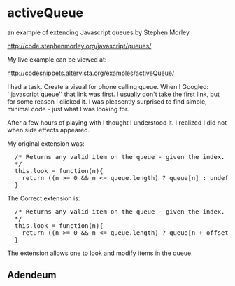 activeQueue
===========

an example of extending Javascript queues by Stephen Morley

http://code.stephenmorley.org/javascript/queues/

My live example can be viewed at:

http://codesnippets.altervista.org/examples/activeQueue/

I had a task. Create a visual for phone calling queue.
When I Googled: ''javascript queue'' that link was first.
I usually don't take the first link, but for some reason
I clicked it. I was pleasently surprised to find 
simple, minimal code - just what I was looking for.

After a few hours of playing with I thought I understood
it. I realized I did not when side effects appeared.

My original extension was:

<pre>
  /* Returns any valid item on the queue - given the index.
  */
  this.look = function(n){
    return ((n &gt;= 0 && n &lt;= queue.length) ? queue[n] : undefined);
  }
</pre>

The Correct extension is:

<pre>
  /* Returns any valid item on the queue - given the index.
  */
  this.look = function(n){
    return ((n &gt;= 0 && n &lt;= queue.length) ? queue[n + offset] : undefined);
  }
</pre>

The extension allows one to look and modify items in the queue.

## Adendeum ##




